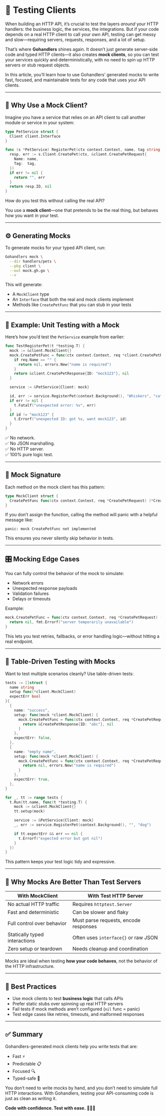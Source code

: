 # 🧪 Testing Clients

When building an HTTP API, it’s crucial to test the layers _around_ your HTTP handlers: the business logic, the services, the integrations. But if your code depends on a real HTTP client to call your own API, testing can get messy and slow—requiring servers, requests, responses, and a lot of setup.

That’s where **Gohandlers** shines again. It doesn’t just generate server-side code and typed HTTP clients—it also creates **mock clients**, so you can test your services quickly and deterministically, with no need to spin up HTTP servers or stub request objects.

In this article, you’ll learn how to use Gohandlers’ generated mocks to write fast, focused, and maintainable tests for any code that uses your API clients.

---

## 🧪 Why Use a Mock Client?

Imagine you have a service that relies on an API client to call another module or service in your system:

```go
type PetService struct {
  Client client.Interface
}

func (s *PetService) RegisterPet(ctx context.Context, name, tag string) (string, error) {
  resp, err := s.Client.CreatePet(ctx, &client.CreatePetRequest{
    Name: name,
    Tag:  tag,
  })
  if err != nil {
    return "", err
  }
  return resp.ID, nil
}
```

How do you test this without calling the real API?

You use a **mock client**—one that pretends to be the real thing, but behaves how you want in your test.

---

## ⚙️ Generating Mocks

To generate mocks for your typed API client, run:

```bash
Gohandlers mock \
  --dir handlers/pets \
  --pkg client \
  --out mock.gh.go \
  --v
```

This will generate:

-   A `MockClient` type
-   An `Interface` that both the real and mock clients implement
-   Methods like `CreatePetFunc` that you can stub in your tests

---

## 🧰 Example: Unit Testing with a Mock

Here’s how you’d test the `PetService` example from earlier:

```go
func TestRegisterPet(t *testing.T) {
  mock := &client.MockClient{}
  mock.CreatePetFunc = func(ctx context.Context, req *client.CreatePetRequest) (*client.CreatePetResponse, error) {
    if req.Name == "" {
      return nil, errors.New("name is required")
    }
    return &client.CreatePetResponse{ID: "mock123"}, nil
  }

  service := &PetService{Client: mock}

  id, err := service.RegisterPet(context.Background(), "Whiskers", "cat")
  if err != nil {
    t.Fatalf("unexpected error: %v", err)
  }
  if id != "mock123" {
    t.Errorf("unexpected ID: got %s, want mock123", id)
  }
}
```

✅ No network.  
✅ No JSON marshalling.  
✅ No HTTP server.  
✅ 100% pure logic test.

---

## 📐 Mock Signature

Each method on the mock client has this pattern:

```go
type MockClient struct {
  CreatePetFunc func(ctx context.Context, req *CreatePetRequest) (*CreatePetResponse, error)
}
```

If you don’t assign the function, calling the method will panic with a helpful message like:

```
panic: mock CreatePetFunc not implemented
```

This ensures you never silently skip behavior in tests.

---

## 🎛 Mocking Edge Cases

You can fully control the behavior of the mock to simulate:

-   Network errors
-   Unexpected response payloads
-   Validation failures
-   Delays or timeouts

Example:

```go
mock.CreatePetFunc = func(ctx context.Context, req *CreatePetRequest) (*CreatePetResponse, error) {
  return nil, fmt.Errorf("server temporarily unavailable")
}
```

This lets you test retries, fallbacks, or error handling logic—without hitting a real endpoint.

---

## 🔁 Table-Driven Testing with Mocks

Want to test multiple scenarios cleanly? Use table-driven tests:

```go
tests := []struct {
  name string
  setup func(*client.MockClient)
  expectErr bool
}{
  {
    name: "success",
    setup: func(mock *client.MockClient) {
      mock.CreatePetFunc = func(ctx context.Context, req *CreatePetRequest) (*CreatePetResponse, error) {
        return &CreatePetResponse{ID: "abc"}, nil
      }
    },
    expectErr: false,
  },
  {
    name: "empty name",
    setup: func(mock *client.MockClient) {
      mock.CreatePetFunc = func(ctx context.Context, req *CreatePetRequest) (*CreatePetResponse, error) {
        return nil, errors.New("name is required")
      }
    },
    expectErr: true,
  },
}

for _, tt := range tests {
  t.Run(tt.name, func(t *testing.T) {
    mock := &client.MockClient{}
    tt.setup(mock)

    service := &PetService{Client: mock}
    _, err := service.RegisterPet(context.Background(), "", "dog")

    if tt.expectErr && err == nil {
      t.Errorf("expected error but got nil")
    }
  })
}
```

This pattern keeps your test logic tidy and expressive.

---

## 🧠 Why Mocks Are Better Than Test Servers

| With MockClient               | With Test HTTP Server                 |
| ----------------------------- | ------------------------------------- |
| No actual HTTP traffic        | Requires `httptest.Server`            |
| Fast and deterministic        | Can be slower and flaky               |
| Full control over behavior    | Must parse requests, encode responses |
| Statically typed interactions | Often uses `interface{}` or raw JSON  |
| Zero setup or teardown        | Needs cleanup and coordination        |

Mocks are ideal when testing **how your code behaves**, not the behavior of the HTTP infrastructure.

---

## 🧼 Best Practices

-   Use mock clients to test **business logic** that calls APIs
-   Prefer static stubs over spinning up real HTTP servers
-   Fail tests if mock methods aren’t configured (`nil` func = panic)
-   Test edge cases like retries, timeouts, and malformed responses

---

## ✅ Summary

Gohandlers-generated mock clients help you write tests that are:

-   Fast ⚡
-   Predictable 📋
-   Focused 🔍
-   Typed-safe 🧬

You don’t need to write mocks by hand, and you don’t need to simulate full HTTP interactions. With Gohandlers, testing your API-consuming code is just as clean as writing it.

**Code with confidence. Test with ease.** 🧪✅🚀
